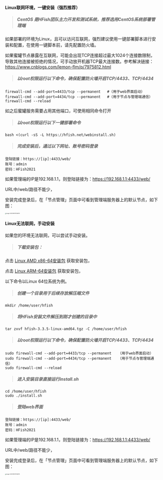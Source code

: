 #### Linux联网环境，一键安装（强烈推荐）

> ##### CentOS 是HFish团队主力开发和测试系统，推荐选用CentOS系统部署管理端 #####

如果部署的环境为Linux，且可以访问互联网，强烈建议使用一键部署脚本进行安装和配置，在使用一键脚本前，请先配置防火墙。

如果蜜罐节点暴露在互联网，可能会出现TCP连接超过最大1024个连接数限制，导致其他连接被拒绝的情况，可手动放开机器TCP最大连接数。参考解决链接：https://www.cnblogs.com/lemon-flm/p/7975812.html

> ##### 以root权限运行以下命令，确保配置防火墙开启TCP/4433、TCP/4434 #####

```
firewall-cmd --add-port=4433/tcp --permanent   #（用于web界面启动）
firewall-cmd --add-port=4434/tcp --permanent   #（用于节点与管理端通信）
firewall-cmd --reload
```

如之后蜜罐服务需要占用其他端口，可使用相同命令打开

> ##### 以root权限运行以下一键部署命令 #####

```
bash <(curl -sS -L https://hfish.net/webinstall.sh)
```

> ##### 完成安装后，通过以下网址、账号密码登录 ##### 

```
登陆链接：https://[ip]:4433/web/
账号：admin
密码：HFish2021
```
如果管理端的IP是192.168.1.1，则登陆链接为：https://192.168.1.1:4433/web/

URL中/web/路径不能少，

安装完成登录后，在「节点管理」页面中可看到管理端服务器上的默认节点，如下图：

<img src="https://hfish.net/images/image-20210914113134975.png" alt="image-20210914113134975" style="zoom: 25%;" />

#### Linux无法联网，手动安装

如果您的环境无法联网，可以尝试手动安装。

> ##### 下载安装包：

点击 [Linux AMD x86-64安装包](https://hfish.cn-bj.ufileos.com/hfish-3.3.5-linux-amd64.tgz) 获取安装包，

点击 [Linux ARM-64安装包](https://hfish.cn-bj.ufileos.com/hfish-3.3.5-linux-arm64.tgz) 获取安装包，

以下命令以Linux 64位系统为例。

> ##### 创建一个目录用于后续存放解压缩文件

```
mkdir /home/user/hfish
```

> ##### 将HFish安装文件解压到刚才创建的目录中

```
tar zxvf hfish-3.3.5-linux-amd64.tgz -C /home/user/hfish
```

> ##### 以root权限运行以下命令，确保配置防火墙开启TCP/4433、TCP/4434

```
sudo firewall-cmd --add-port=4433/tcp --permanent   （用于web界面启动）
sudo firewall-cmd --add-port=4434/tcp --permanent   （用于节点与管理端通信）
sudo firewall-cmd --reload
```

> ##### 进入安装目录直接运行install.sh

```
cd /home/user/hfish
sudo ./install.sh
```

> ##### 登陆web界面

```
登陆链接：https://[ip]:4433/web/
账号：admin
密码：HFish2021
```
如果管理端的IP是192.168.1.1，则登陆链接为：https://192.168.1.1:4433/web/

URL中/web/路径不能少，

安装完成登录后，在「节点管理」页面中可看到管理端服务器上的默认节点，如下图：

<img src="https://hfish.net/images/image-20210914113134975.png" alt="image-20210914113134975" style="zoom: 25%;" />

